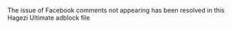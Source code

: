 The issue of Facebook comments not appearing has been resolved in this Hagezi Ultimate adblock file






